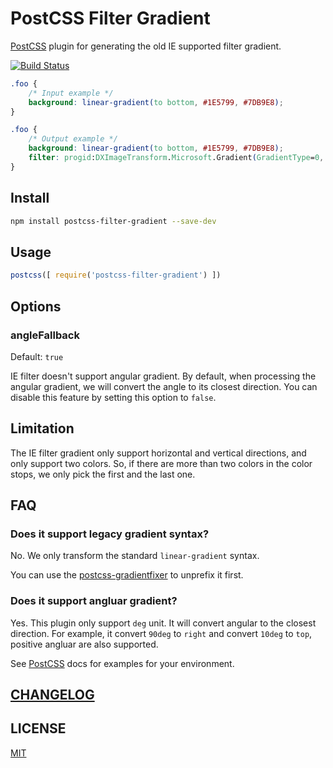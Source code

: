 # PostCSS Filter Gradient

[PostCSS] plugin for generating the old IE supported filter gradient.

[![Build Status][ci-img]][ci]

[PostCSS]: https://github.com/postcss/postcss
[ci-img]:  https://travis-ci.org/yuezk/postcss-filter-gradient.svg
[ci]:      https://travis-ci.org/yuezk/postcss-filter-gradient

```css
.foo {
    /* Input example */
    background: linear-gradient(to bottom, #1E5799, #7DB9E8);
}
```

```css
.foo {
    /* Output example */
    background: linear-gradient(to bottom, #1E5799, #7DB9E8);
    filter: progid:DXImageTransform.Microsoft.Gradient(GradientType=0, StartColorStr='#FF1E5799', EndColorStr='#FF7DB9E8');
}
```

## Install

```sh
npm install postcss-filter-gradient --save-dev
```

## Usage

```js
postcss([ require('postcss-filter-gradient') ])
```

## Options

### angleFallback

Default: `true`

IE filter doesn't support angular gradient. By default, when processing the angular gradient,
we will convert the angle to its closest direction. You can disable this feature by setting this option to `false`.

## Limitation

The IE filter gradient only support horizontal and vertical directions, and only support two colors. So, if there are more
than two colors in the color stops, we only pick the first and the last one.

## FAQ

### Does it support legacy gradient syntax?

No. We only transform the standard `linear-gradient` syntax.

You can use the [postcss-gradientfixer][postcss-gradientfixer] to unprefix it first.

### Does it support angluar gradient?

Yes. This plugin only support `deg` unit. It will convert angular to the closest direction. For example, it convert `90deg` to `right`
and convert `10deg` to `top`, positive angluar are also supported.

See [PostCSS] docs for examples for your environment.

## [CHANGELOG](CHANGELOG)

## LICENSE

[MIT](LICENSE)

[postcss-gradientfixer]: https://github.com/hallvors/postcss-gradientfixer
